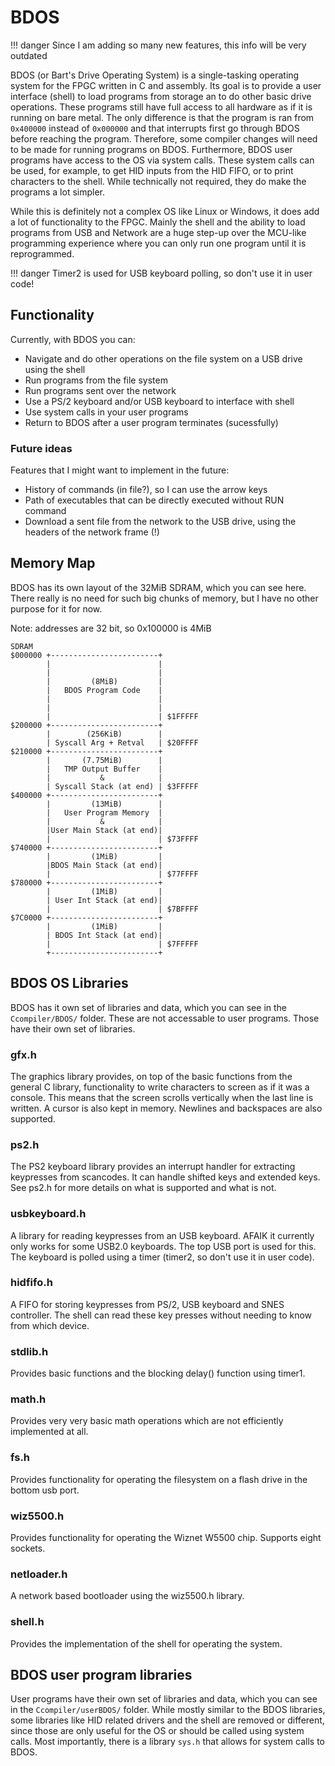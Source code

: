 # BDOS

!!! danger
    Since I am adding so many new features, this info will be very outdated

BDOS (or Bart's Drive Operating System) is a single-tasking operating system for the FPGC written in C and assembly. Its goal is to provide a user interface (shell) to load programs from storage an to do other basic drive operations. These programs still have full access to all hardware as if it is running on bare metal. The only difference is that the program is ran from `0x400000` instead of `0x000000` and that interrupts first go through BDOS before reaching the program. Therefore, some compiler changes will need to be made for running programs on BDOS. Furthermore, BDOS user programs have access to the OS via system calls. These system calls can be used, for example, to get HID inputs from the HID FIFO, or to print characters to the shell. While technically not required, they do make the programs a lot simpler.

While this is definitely not a complex OS like Linux or Windows, it does add a lot of functionality to the FPGC. Mainly the shell and the ability to load programs from USB and Network are a huge step-up over the MCU-like programming experience where you can only run one program until it is reprogrammed.

!!! danger
    Timer2 is used for USB keyboard polling, so don't use it in user code!

## Functionality
Currently, with BDOS you can:
- Navigate and do other operations on the file system on a USB drive using the shell
- Run programs from the file system
- Run programs sent over the network
- Use a PS/2 keyboard and/or USB keyboard to interface with shell
- Use system calls in your user programs
- Return to BDOS after a user program terminates (sucessfully)

### Future ideas
Features that I might want to implement in the future:
- History of commands (in file?), so I can use the arrow keys
- Path of executables that can be directly executed without RUN command
- Download a sent file from the network to the USB drive, using the headers of the network frame (!)


## Memory Map
BDOS has its own layout of the 32MiB SDRAM, which you can see here. There really is no need for such big chunks of memory, but I have no other purpose for it for now.

Note: addresses are 32 bit, so 0x100000 is 4MiB

``` text
SDRAM
$000000 +------------------------+
        |                        |
        |                        |
        |         (8MiB)         |
        |   BDOS Program Code    |
        |                        |
        |                        |
        |                        | $1FFFFF
$200000 +------------------------+
        |        (256KiB)        |
        | Syscall Arg + Retval   | $20FFFF
$210000 +------------------------+
        |       (7.75MiB)        |
        |   TMP Output Buffer    |
        |           &            |
        | Syscall Stack (at end) | $3FFFFF
$400000 +------------------------+
        |         (13MiB)        |
        |   User Program Memory  |
        |           &            |
        |User Main Stack (at end)|
        |                        | $73FFFF
$740000 +------------------------+
        |         (1MiB)         |
        |BDOS Main Stack (at end)|
        |                        | $77FFFF
$780000 +------------------------+
        |         (1MiB)         |
        | User Int Stack (at end)|
        |                        | $7BFFFF
$7C0000 +------------------------+
        |         (1MiB)         |
        | BDOS Int Stack (at end)|
        |                        | $7FFFFF
        +------------------------+

```


## BDOS OS Libraries
BDOS has it own set of libraries and data, which you can see in the `Ccompiler/BDOS/` folder. These are not accessable to user programs. Those have their own set of libraries.

### gfx.h
The graphics library provides, on top of the basic functions from the general C library, functionality to write characters to screen as if it was a console. This means that the screen scrolls vertically when the last line is written. A cursor is also kept in memory. Newlines and backspaces are also supported.

### ps2.h
The PS2 keyboard library provides an interrupt handler for extracting keypresses from scancodes. It can handle shifted keys and extended keys. See ps2.h for more details on what is supported and what is not.

### usbkeyboard.h
A library for reading keypresses from an USB keyboard. AFAIK it currently only works for some USB2.0 keyboards. The top USB port is used for this. The keyboard is polled using a timer (timer2, so don't use it in user code).

### hidfifo.h
A FIFO for storing keypresses from PS/2, USB keyboard and SNES controller. The shell can read these key presses without needing to know from which device.

### stdlib.h
Provides basic functions and the blocking delay() function using timer1.

### math.h
Provides very very basic math operations which are not efficiently implemented at all.

### fs.h
Provides functionality for operating the filesystem on a flash drive in the bottom usb port.

### wiz5500.h
Provides functionality for operating the Wiznet W5500 chip. Supports eight sockets.

### netloader.h
A network based bootloader using the wiz5500.h library.

### shell.h
Provides the implementation of the shell for operating the system.


## BDOS user program libraries
User programs have their own set of libraries and data, which you can see in the `Ccompiler/userBDOS/` folder. While mostly similar to the BDOS libraries, some libraries like HID related drivers and the shell are removed or different, since those are only useful for the OS or should be called using system calls. Most importantly, there is a library `sys.h` that allows for system calls to BDOS.
